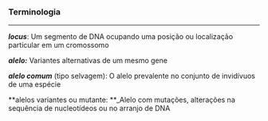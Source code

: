 ### Terminologia

---

_**locus**_: Um segmento de DNA ocupando uma posição ou localização particular em um cromossomo

_**alelo:**_ Variantes alternativas de um mesmo gene

_**alelo comum**_ \(tipo selvagem\): O alelo prevalente no conjunto de invidívuos de uma espécie

**alelos variantes ou mutante: **\_Alelo com mutações, alterações na sequência de nucleotídeos ou no arranjo de DNA



